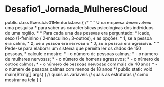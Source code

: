 # Desafio1_Jornada_MulheresCloud

public class Exercicio01MentoriaJava {
    /*
     * * Uma empresa desenvolveu uma pesquisa
         * para saber as características psicológicas dos indivíduos de uma região.
         * 
         * Para cada uma das pessoas era perguntado:
         * idade, sexo (1-feminino / 2-masculino / 3-outros), e as opções:
         * 1, se a pessoa era calma;
         * 2, se a pessoa era nervosa e
         * 3, se a pessoa era agressiva.
         * 
         * Pede-se para elaborar um sistema que permita ler os dados de 150 pessoas,
         * calcule e mostre:
         * - o número de pessoas calmas;
         * - o número de mulheres nervosas;
         * - o número de homens agressivos;
         * - o número de outros calmos;
         * - o número de pessoas nervosas com mais de 40 anos
         * - o número de pessoas calmas com menos de 18 anos
     */
    public static void main(String[] args) {
        // quais as variaveis
        // quais as estruturas
        // como mostrar na tela
    }
}
